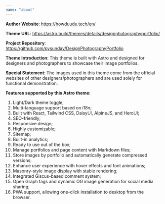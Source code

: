 ```yaml
---
name: "about"
---
```

**Author Website**: https://howduudu.tech/en/

**Theme URL**: https://astro.build/themes/details/designphotographyportfolio/

**Project Repository**: https://github.com/pysunday/DesignPhotographyPortfolio

**Theme Introduction**: This theme is built with Astro and designed for designers and photographers to showcase their image portfolios.

**Special Statement**: The images used in this theme come from the official websites of other designers/photographers and are used solely for functional demonstration.

**Features supported by this Astro theme**:

1. Light/Dark theme toggle;
2. Multi-language support based on i18n;
3. Built with React, Tailwind CSS, DaisyUI, AlpineJS, and HeroUI;
4. SEO-friendly;
5. Responsive design;
6. Highly customizable;
7. Sitemap;
8. Built-in analytics;
9. Ready to use out of the box;
10. Manage portfolios and page content with Markdown files;
11. Store images by portfolio and automatically generate compressed versions;
12. Enhance user experience with hover effects and font animations;
13. Masonry-style image display with stable rendering;
14. Integrated Giscus-based comment system;
15. Open Graph tags and dynamic OG image generation for social media sharing;
16. PWA support, allowing one-click installation to desktop from the browser.
